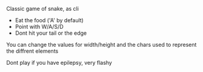 Classic game of snake, as cli
- Eat the food ('A' by default)
- Point with W/A/S/D
- Dont hit your tail or the edge
  
You can change the values for width/height and the chars used to represent the diffrent elements

Dont play if you have epilepsy, very flashy

